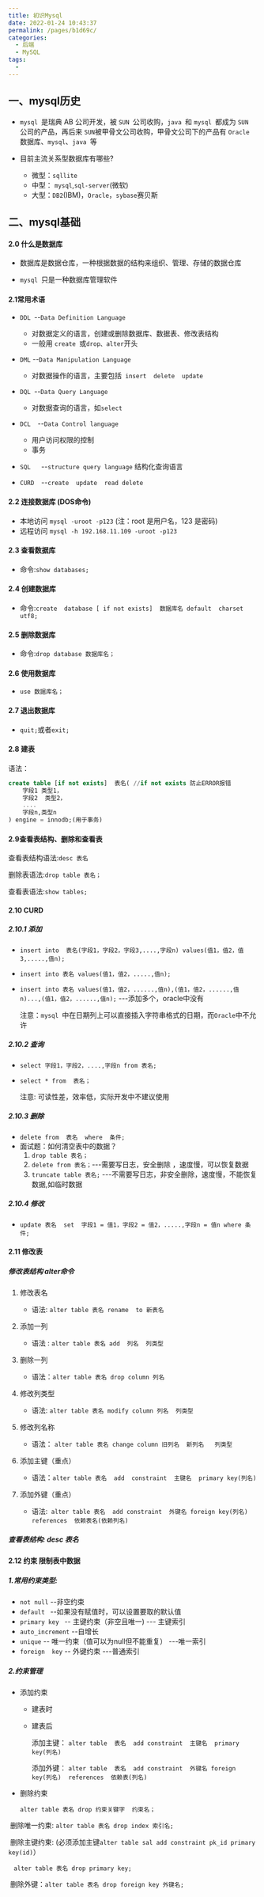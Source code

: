 ```yaml
---
title: 初识Mysql
date: 2022-01-24 10:43:37
permalink: /pages/b1d69c/
categories:
  - 后端
  - MySQL
tags:
  - 
---
```


## 一、mysql历史

-  `mysql `是瑞典 AB 公司开发，被 `SUN `公司收购，`java `和 `mysql `都成为 `SUN `公司的产品，再后来 `SUN`被甲骨文公司收购，甲骨文公司下的产品有 `Oracle `数据库、`mysql`、`java `等

-  目前主流关系型数据库有哪些?
   -  微型：`sqllite`
   -  中型： `mysql`,`sql-server`(微软)
   -  大型：`DB2`(IBM)，`Oracle`，`sybase`赛贝斯

## 二、mysql基础

#### 2.0 什么是数据库

-    数据库是数据仓库，一种根据数据的结构来组织、管理、存储的数据仓库

-    `mysql `只是一种数据库管理软件

#### 2.1常用术语

- `DDL `--`Data Definition Language `
  - 对数据定义的语言，创建或删除数据库、数据表、修改表结构
  - 一般用 `create `或` drop、alter `开头

- `DML` --`Data Manipulation Language`
  -  对数据操作的语言，主要包括` insert  delete  update`

- `DQL `--`Data Query Language`
  -    对数据查询的语言，如` select `

- `DCL  `--`Data Control language`
  -  用户访问权限的控制
  -  事务

- `SQL   `--`structure query language`  结构化查询语言
- `CURD  `--`create  update  read delete`

#### 2.2 连接数据库 (DOS命令)

-  本地访问   `mysql -uroot -p123` (注：root 是用户名，123 是密码)
-  远程访问   `mysql -h 192.168.11.109 -uroot -p123`

#### 2.3 查看数据库

-    命令:`show databases;`

#### 2.4 创建数据库

-   命令:`create  database [ if not exists]  数据库名 default  charset  utf8;`

#### 2.5 删除数据库

- 命令:`drop database 数据库名；`

#### 2.6 使用数据库

- `use 数据库名；`

#### 2.7 退出数据库

-    `quit;`或者`exit;`

#### 2.8 建表

 语法：

```sql
create table [if not exists]  表名( //if not exists 防止ERROR报错
	字段1 类型1，
	字段2  类型2，
	....
	字段n,类型n
) engine = innodb;(用于事务)    
```

#### 2.9查看表结构、删除和查看表

 查看表结构语法:`desc 表名    `

 删除表语法:`drop table 表名；`

 查看表语法:`show tables;`

#### 2.10 CURD

#####    2.10.1 添加

-  `insert into  表名(字段1，字段2，字段3,....,字段n) values(值1，值2，值3,.....,值n);`

- `insert into 表名 values(值1，值2，.....,值n);`

- `insert into 表名 values(值1，值2，......,值n),(值1，值2，......,值n)...,(值1，值2，......,值n);` ---添加多个，oracle中没有

  注意：`mysql `中在日期列上可以直接插入字符串格式的日期，而`Oracle`中不允许

#####    2.10.2 查询

- `select 字段1，字段2，....,字段n from 表名;`

- `select * from  表名；`

  注意: 可读性差，效率低，实际开发中不建议使用

#####    2.10.3 删除

- `delete from  表名  where  条件;`
- 面试题：如何清空表中的数据？
  1. `drop table 表名；`
  2. `delete from 表名；`---需要写日志，安全删除 ，速度慢，可以恢复数据
  3. `truncate table 表名;` ---不需要写日志，非安全删除，速度慢，不能恢复数据,如临时数据

#####    2.10.4 修改

- `update 表名  set  字段1 = 值1，字段2 = 值2，.....,字段n = 值n where 条件;`

#### 2.11 修改表

#####    修改表结构 alter命令

1. 修改表名 
   - 语法: `alter table 表名 rename  to 新表名`
2. 添加一列
   - 语法 : `alter table 表名 add  列名  列类型`
3. 删除一列
   - 语法：`alter table 表名 drop column 列名`
4. 修改列类型
   - 语法: `alter table 表名 modify column 列名  列类型`
5. 修改列名称
   -  语法： `alter table 表名 change column 旧列名  新列名   列类型  `

6. 添加主键（重点）
   - 语法：`alter table 表名  add  constraint  主键名  primary key(列名)`
7. 添加外键（重点）
   - 语法:` alter table 表名  add constraint  外键名 foreign key(列名)  references  依赖表名(依赖列名)`

##### 查看表结构: desc 表名

#### 2.12 约束 限制表中数据

##### 1.常用约束类型:

- `not null`          --非空约束
- `default `          --如果没有赋值时，可以设置要取的默认值
- `primary key `  -- 主键约束（非空且唯一)  --- 主键索引
- `auto_increment`  --自增长  
- `unique`             --  唯一约束（值可以为null但不能重复） ---唯一索引
- `foreign  key`     --  外键约束   ---普通索引

#####     2.约束管理

-  添加约束

   -   建表时

   -   建表后

       添加主键： `alter table  表名  add constraint  主键名  primary key(列名)  `

       添加外键： `alter table  表名  add constraint  外键名 foreign key(列名)  references  依赖表(列名)`

-  删除约束

   `alter table 表名 drop 约束关键字  约束名；`

​       删除唯一约束: `alter table 表名 drop index 索引名;`

​      删除主键约束: (必须添加主键`alter table sal add constraint pk_id primary key(id)`）

​     ` alter table 表名 drop primary key;`

​      删除外键：`alter table 表名 drop foreign key 外键名;`
